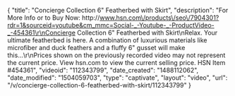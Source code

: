 {
    "title": "Concierge Collection 6\" Featherbed with Skirt",
    "description": "For More Info or to Buy Now: http:\/\/www.hsn.com\/products\/seo\/7904301?rdr=1&sourceid=youtube&cm_mmc=Social-_-Youtube-_-ProductVideo-_-454361\r\nConcierge Collection 6\" Featherbed with Skirt\nRelax. Your ultimate featherbed is here. A combination of luxurious materials like microfiber and duck feathers and a fluffy 6\" gusset will make this...\r\nPrices shown on the previously recorded video may not represent the current price.  View hsn.com to view the current selling price. HSN Item #454361",
    "videoid": "112343799",
    "date_created": "1488112062",
    "date_modified": "1504059703",
    "type": "captivate",
    "layout": "video",
    "url": "\/v\/concierge-collection-6-featherbed-with-skirt\/112343799"
}
